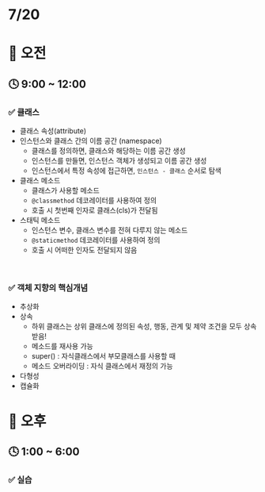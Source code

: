 # 7/20

# 🌇 오전

## 🕓 9:00 ~ 12:00

### ✅ 클래스

- 클래스 속성(attribute)
- 인스턴스와 클래스 간의 이름 공간 (namespace)
  - 클래스를 정의하면, 클래스와 해당하는 이름 공간 생성
  - 인스턴스를 만들면, 인스턴스 객체가 생성되고 이름 공간 생성
  - 인스턴스에서 특정 속성에 접근하면, `인스턴스 - 클래스` 순서로 탐색
- 클래스 메소드
  - 클래스가 사용할 메소드
  - `@classmethod` 데코레이터를 사용하여 정의
  - 호출 시 첫번째 인자로 클래스(cls)가 전달됨
- 스태틱 메소드
  - 인스턴스 변수, 클래스 변수를 전혀 다루지 않는 메소드
  - `@staticmethod` 데코레이터를 사용하여 정의
  - 호출 시 어떠한 인자도 전달되지 않음

<br>



### ✅ 객체 지향의 핵심개념

- 추상화
- 상속
  - 하위 클래스는 상위 클래스에 정의된 속성, 행동, 관계 및 제약 조건을 모두 상속 받음!
  - 메소드를 재사용 가능
  - super() : 자식클래스에서 부모클래스를 사용할 때
  - 메소드 오버라이딩 : 자식 클래스에서 재정의 가능
- 다형성
- 캡슐화




# 🌆 오후

## 🕓 1:00 ~ 6:00

### ✅ 실습

